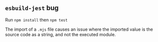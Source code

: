 ## `esbuild-jest` bug

Run `npm install` then `npm test`

The import of a `.mjs` file causes an issue where the imported value is the source code as a string, and not the executed module.

